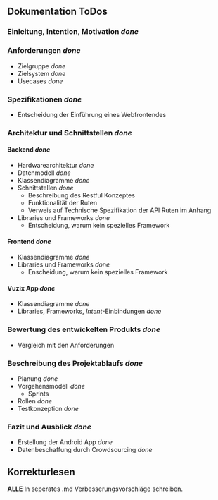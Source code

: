 ## Dokumentation ToDos

### Einleitung, Intention, Motivation *done*
### Anforderungen *done*
- Zielgruppe *done*
- Zielsystem *done*
- Usecases *done* 

### Spezifikationen *done*
- Entscheidung der Einführung eines Webfrontendes 

### Architektur und Schnittstellen *done*
#### Backend *done*
- Hardwarearchitektur *done*
- Datenmodell *done*
- Klassendiagramme *done*
- Schnittstellen *done*
  * Beschreibung des Restful Konzeptes
  * Funktionalität der Ruten
  * Verweis auf Technische Spezifikation der API Ruten im Anhang
- Libraries und Frameworks *done*
  * Entscheidung, warum kein spezielles Framework

#### Frontend *done*
- Klassendiagramme *done*
- Libraries und Frameworks *done*
  * Enscheidung, warum kein spezielles Framework

#### Vuzix App *done*
- Klassendiagramme *done*
- Libraries, Frameworks, _Intent_-Einbindungen *done*

### Bewertung des entwickelten Produkts *done*
- Vergleich mit den Anforderungen

### Beschreibung des Projektablaufs *done*
- Planung *done*
- Vorgehensmodell *done*
  * Sprints
- Rollen *done*
- Testkonzeption *done*

### Fazit und Ausblick *done*
- Erstellung der Android App *done*
- Datenbeschaffung durch Crowdsourcing *done*

## Korrekturlesen
__ALLE__
In seperates .md Verbesserungsvorschläge schreiben.